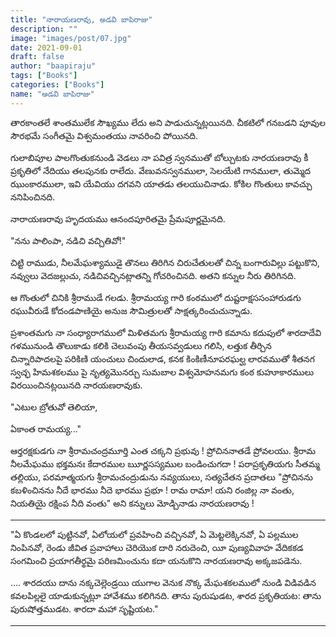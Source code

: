 ```yaml
---
title: "నారాయణరావు, అడవి బాపిరాజు"
description: ""
image: "images/post/07.jpg"
date: 2021-09-01
draft: false
author: "baapiraju"
tags: ["Books"]
categories: ["Books"]
name: "అడవి బాపిరాజు"
---
```


తారకాంతలే శాంతములేక సౌఖ్యము లేదు అని పాడుచున్నట్లయినది. చీకటిలో గనబడని పూవుల సౌరభమే సంగీతమై విశ్వమంతయు నావరించి పోయినది.

గులాబిపూల పాలగొంతుకనుండి వెడలు నా పవిత్ర స్వనముతో బోల్చుటకు నారయణరావు కీ ప్రకృతిలో నేదియు తలపునకు రాలేదు. వేణువనస్వనములా, సెలయేటి గానములా, తుమ్మెద ఝుంకారములా, ఇవి యేవియు దగవని యాతడు తలయుచినాడు. కోకిల గొంతులు కావచ్చు ననిపించినది.

నారాయణరావు హృదయము ఆనందపూరితమై ప్రేమపూర్ణమైనది.

"నను పాలింపా, నడిచి వచ్చితివో!"

చిట్టి రాముడు, నీలమేఘశ్యాముడై తొనలు తిరిగిన చిరుచేతులతో చిన్న బంగారువిల్లు పట్టుకొని, నవ్వులు వెదజల్లుచు, నడిచివచ్చినట్లాతన్ని గోచరించినది. అతని కన్నుల నీరు తిరిగినది.

ఆ గొంతులో చినికి శ్రీరాముడే గలడు. శ్రీరామయ్య గారి కంఠములో దుష్టరాక్షససంహారుడగు రఘువీరుడే కోదండపాణియై అనుజ సౌమిత్రులతో సాక్షత్కరించుచున్నాడు.

ప్రశాంతమగు నా సంధ్యారాగములో మిళితమగు శ్రీరామయ్య గారి కమాను కదుపులో శారదాదేవి గళమునుండి తొలుకాడు కలికి చెలువంపు తీయసవ్వడులు గలిసి, లత్తుక తీర్చిన చిన్నారిపాదలపై పరికిణి యంచులు చిందులాడ, కనక కింకిణీనూపరఘల్ఘ లారవముతో శీతనగ స్వచ్ఛ హిమశకలము పై నృత్యమొనర్చు సుమబాల విశ్వమోహనమగు కంఠ కుహూకారములు విరయించినట్లయినది నారయణరావుకు.

"ఎటుల బ్రోతువో తెలియా,

ఏకాంత రామయ్య..."

ఆర్తరక్షకుడగు నా శ్రీరామచంద్రమూర్తి ఎంత చక్కని ప్రభువు ! ప్రోచిననాతడే ప్రోవలయు. శ్రీరామ నీలమేఘము భక్తమనః కేదారముల ౠర్ణసస్యముల బండించుగదా ! పరాప్రకృతియగు సీతమ్మ తల్లియు, పరమాత్మయగు శ్రీరామచంద్రుడును నవ్యయులు, సత్యచేతన ప్రదాతలు "ప్రోచినను కబళించినను నీదే భారము నీదె భారము ప్రభూ ! రామ రామా! యని రంజిల్ల నా వంతు, నియతియై రక్షింప నీది వంతు" అని కన్నులు మోడ్చినాడు నారయణరావు !

---

"ఏ కొండలలో పుట్టినవో, ఏలోయలో ప్రవహించి వచ్చినవో,  ఏ మెట్టలెక్కినవో, ఏ పల్లముల నింపినవో, రెండు జీవిత ప్రవాహాలు చెరియొక దారి నరుదెంచి, యీ పుణ్యవివాహ వేదికకడ సంగమించి ప్రయాగతీర్థమై పరిణమించును కదా యనుకొని నారయణరావు అక్కజపడెను.

.... శారదయు దాను నక్కచెల్లెండ్రయి యుగాల వెనుక నొక్క మేఘశకలములో నుండి విడివడిన కవలపిల్లలై యాడుకున్నట్లూ హావేశము కలిగినది. తాను పురుషుడట, శారద ప్రకృతియట: తాను పురుషోత్తముడట. శారదా మహా సృష్టియట."

---
